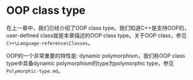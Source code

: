# OOP class type

在上一章中，我们已经介绍了OOP class type。我们知道C++是支持OOP的，user-defined class就是本章描述的OOP class type。关于OOP class，参见`C++\Language-reference\Classes`。

OOP的一个非常重要的特性是: dynamic polymorphism，我们称OOP class type中具备dynamic polymorphism的type为polymorphic type，参见`Polymorphic-type.md`。